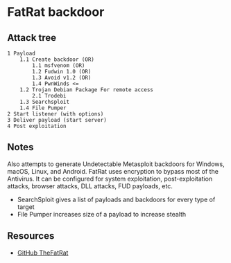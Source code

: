 # FatRat backdoor

## Attack tree

```text
1 Payload
    1.1 Create backdoor (OR)
        1.1 msfvenom (OR)
        1.2 Fudwin 1.0 (OR)
        1.3 Avoid v1.2 (OR)
        1.4 PwnWinds <=
    1.2 Trojan Debian Package For remote access
        2.1 Trodebi
    1.3 Searchsploit
    1.4 File Pumper 
2 Start listener (with options)
3 Deliver payload (start server)
4 Post exploitation
```

## Notes

Also attempts to generate Undetectable Metasploit backdoors for Windows, macOS, Linux, and Android. FatRat uses encryption to bypass most of the Antivirus. It can be configured for system exploitation, post-exploitation 
attacks, browser attacks, DLL attacks, FUD payloads, etc.

* SearchSploit gives a list of payloads and backdoors for every type of target
* File Pumper increases size of a payload to increase stealth

## Resources

* [GitHub TheFatRat](https://github.com/Exploit-install/TheFatRat)

